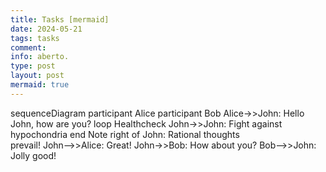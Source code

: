```yaml
---
title: Tasks [mermaid]
date: 2024-05-21
tags: tasks
comment: 
info: aberto.
type: post
layout: post
mermaid: true
---
```


<div class="mermaid">
    
sequenceDiagram
    participant Alice
    participant Bob
    Alice->>John: Hello John, how are you?
    loop Healthcheck
        John->>John: Fight against hypochondria
    end
    Note right of John: Rational thoughts <br/>prevail!
    John-->>Alice: Great!
    John->>Bob: How about you?
    Bob-->>John: Jolly good!
    
</div>
